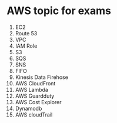 # AWS topic for exams

1. EC2
2. Route 53
3. VPC
4. IAM Role
5. S3
6. SQS
7. SNS
8. FIFO
9. Kinesis Data Firehose
10. AWS CloudFront
11. AWS Lambda
12. AWS Guardduty
13. AWS Cost Explorer
14. Dynamodb
15. AWS cloudTrail
